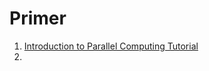 # Primer

1. [Introduction to Parallel Computing Tutorial](https://hpc.llnl.gov/documentation/tutorials/introduction-parallel-computing-tutorial)
2. 